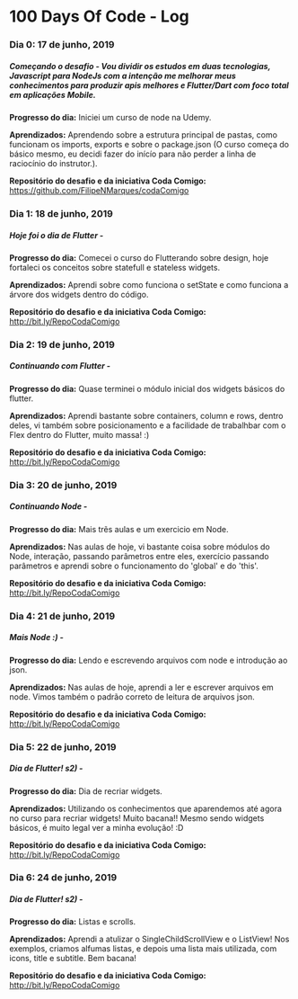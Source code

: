 # 100 Days Of Code - Log

### Dia 0: 17 de junho, 2019
##### Começando o desafio - Vou dividir os estudos em duas tecnologias, Javascript para NodeJs com a intenção me melhorar meus conhecimentos para produzir apis melhores e Flutter/Dart com foco total em aplicações Mobile.

**Progresso do dia:** Iniciei um curso de node na Udemy.

**Aprendizados:** Aprendendo sobre a estrutura principal de pastas, como funcionam os imports, exports e sobre o package.json (O curso começa do básico mesmo, eu decidi fazer do inícío para não perder a linha de raciocínio do instrutor.).

**Repositório do desafio e da iniciativa Coda Comigo:** https://github.com/FilipeNMarques/codaComigo


### Dia 1: 18 de junho, 2019
##### Hoje foi o dia de Flutter -

**Progresso do dia:**  Comecei o curso do Flutterando sobre design, hoje fortaleci os conceitos sobre statefull e stateless widgets.

**Aprendizados:** Aprendi sobre como funciona o setState e como funciona a árvore dos widgets dentro do código.

**Repositório do desafio e da iniciativa Coda Comigo:** http://bit.ly/RepoCodaComigo


### Dia 2: 19 de junho, 2019
##### Continuando com Flutter -

**Progresso do dia:**  Quase terminei o módulo inicial dos widgets básicos do flutter.

**Aprendizados:** Aprendi bastante sobre containers, column e rows, dentro deles, vi também sobre posicionamento e a facilidade de trabalhbar com o Flex dentro do Flutter, muito massa! :)

**Repositório do desafio e da iniciativa Coda Comigo:** http://bit.ly/RepoCodaComigo

### Dia 3: 20 de junho, 2019
##### Continuando Node -

**Progresso do dia:**  Mais trẽs aulas e um exercicio em Node.

**Aprendizados:** Nas aulas de hoje, vi bastante coisa sobre módulos do Node, interação, passando parâmetros entre eles, exercício passando parâmetros e aprendi sobre o funcionamento do 'global' e do 'this'.

**Repositório do desafio e da iniciativa Coda Comigo:** http://bit.ly/RepoCodaComigo


### Dia 4: 21 de junho, 2019
##### Mais Node :) -

**Progresso do dia:**  Lendo e escrevendo arquivos com node e introdução ao json.

**Aprendizados:** Nas aulas de hoje, aprendi a ler e escrever arquivos em node. Vimos também o padrão correto de leitura de arquivos json. 

**Repositório do desafio e da iniciativa Coda Comigo:** http://bit.ly/RepoCodaComigo

### Dia 5: 22 de junho, 2019
##### Dia de Flutter! s2) -

**Progresso do dia:**  Dia de recriar widgets.

**Aprendizados:** Utilizando os conhecimentos que aparendemos até agora no curso para recriar widgets! Muito bacana!! Mesmo sendo widgets básicos, é muito legal ver a minha evolução! :D 

**Repositório do desafio e da iniciativa Coda Comigo:** http://bit.ly/RepoCodaComigo


### Dia 6: 24 de junho, 2019
##### Dia de Flutter! s2) -

**Progresso do dia:**  Listas e scrolls.

**Aprendizados:** Aprendi a atulizar o SingleChildScrollView e o ListView! Nos exemplos, criamos alfumas listas, e depois uma lista mais utilizada, com icons, title e subtitle. Bem bacana! 

**Repositório do desafio e da iniciativa Coda Comigo:** http://bit.ly/RepoCodaComigo
